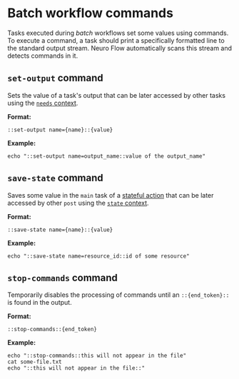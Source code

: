 # Batch workflow commands

Tasks executed during _batch_ workflows set some values using commands. To execute a command, a task should print a specifically formatted line to the standard output stream. Neuro Flow automatically scans this stream and detects commands in it.

## `set-output` command

Sets the value of a task's output that can be later accessed by other tasks using the [`needs` context](batch-contexts.md#needs-context).

**Format:**

`::set-output name={name}::{value}`

**Example:**

```text
echo "::set-output name=output_name::value of the output_name"
```

## `save-state` command

Saves some value in the `main` task of a [stateful action](actions-syntax.md#kind-stateful-actions) that can be later accessed by other `post` using the [`state` context](live-actions-contexts.md#state-context).

**Format:**

`::save-state name={name}::{value}`

**Example:**

```text
echo "::save-state name=resource_id::id of some resource"
```

## `stop-commands` command

Temporarily disables the processing of commands until an `::{end_token}::` is found in the output.

**Format:**

`::stop-commands::{end_token}`

**Example:**

```text
echo "::stop-commands::this will not appear in the file"
cat some-file.txt
echo "::this will not appear in the file::"
```

